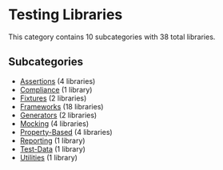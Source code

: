 # Testing Libraries

This category contains 10 subcategories with 38 total libraries.

## Subcategories

- [Assertions](Assertions.md) (4 libraries)
- [Compliance](Compliance.md) (1 library)
- [Fixtures](Fixtures.md) (2 libraries)
- [Frameworks](Frameworks.md) (18 libraries)
- [Generators](Generators.md) (2 libraries)
- [Mocking](Mocking.md) (4 libraries)
- [Property-Based](Property-Based.md) (4 libraries)
- [Reporting](Reporting.md) (1 library)
- [Test-Data](Test-Data.md) (1 library)
- [Utilities](Utilities.md) (1 library)
